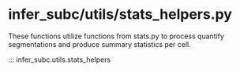 # infer_subc/utils/stats_helpers.py
These functions utilize functions from stats.py to process quantify segmentations and produce summary statistics per cell.


::: infer_subc.utils.stats_helpers